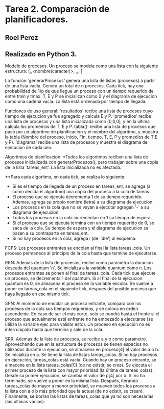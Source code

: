 # Tarea 2. Comparación de planificadores.
## Roel Perez
## Realizado en Python 3.


Modelo de procesos.
Un proceso se modela como una lista con la siguiente estructura:
[<tiempo de llegada>,<tiempo requerido>,<nombre(caracter)>,
 <tiempo de respuesta>,<tiempo en espera>,<proporcion de penalizacion>,
 <diagrama de ejecucion>]

La función 'generarProcesos' genera una lista de listas (procesos) a partir de una lista vacía. Genera un total de n procesos. Cada tick, hay una probabilidad de 1/p de que llegue un proceso con un tiempo requerido de entre tmin y tmax. T, E y P se inicializan como 0 y el diagrama de ejecucion como una cadena vacía. La lista está ordenada por tiempo de llegada. 

Funciones de uso general:
    'resultados' recibe una lista de procesos cuyo tiempo de ejecucion ya fue agregado y calcula E y P.
    'promedios' recibe una lista de procesos y una lista inicializada como [0,0,0], y en la última calcula los promedios de T, E y P.
    tabla(): recibe una lista de procesos que pasó por un algoritmo de planificacion y el nombre del algoritmo, y muestra la tabla (Nombre del proceso, Inicio, Fin, tiempo, T, E, P y promedios de T,E y P).
    'diagrama' recibe una lista de procesos y muestra el diagrama de ejecucion de cada uno. 

Algoritmos de planificacion:
*Todos los algoritmos reciben una lista de procesos inicializada con generarProcesos(), pero trabajan sobre una copia de la lista 'tareas_ent'. La lista inicializada no es afectada.

**Para cada algoritmo, en cada tick, se realiza lo siguiente:
- Si es el tiempo de llegada de un proceso en tareas_ent, se agrega (a como decida el algoritmo) una copia del proceso a la cola de tareas. 
- El proceso que se ejecuta decrementa 1 de su tiempo requerido. Ademas, agrega su propio nombre (letra) a su diagrama de ejecucion.
- Los procesos en la cola que no se vayan a ejecutar agregan '-' a su diagrama de ejecucion.
- Todos los procesos en la cola incrementan en 1 su tiempo de espera.
- Si el proceso que se ejecuta termina con un tiempo requerido de 0, se saca de la cola. Su tiempo de espera y el diagrama de ejecucion se pasan a su contraparte en tareas_ent.
- Si no hay procesos en la cola, agrega i (de 'idle') al esquema. 


FCFS:
Los procesos entrantes se encolan al final la lista tareas_cola. Un proceso permanece al principio de la cola hasta que termine de ejecutarse. 

RRN:
Ademas de la lista de procesos, recibe como parámetro la duración deseada del quantum 'n'. Se inicializa a la variable quantum como n. Los procesos entrantes se ponen al final de tareas_cola. Cada tick que ejecute un proceso, se decrementa 1 del quantum. Si al final de la ejecucion quantum es 0, se almacena el proceso en la variable encolar. Se vuelve a poner en tareas_cola en el siguiente tick, despues del posible proceso que haya llegado en ese mismo tick.

SPN:
Al momento de encolar un proceso entrante, compara con los procesos de la cola sus tiempos requeridos, y se coloca en orden ascendente. En caso de ser el más corto, solo se pondrá hasta el frente si el proceso que actualmente está enfrente no ha empezado a ejecutarse (se utiliza la variable ejec para validar esto). Un proceso en ejecución no es interrumpido hasta que termina y sale de la cola. 
 
SRR:
Ademas de la lista de procesos, se recibe a y b como parametro. Aprovechando que en la estructura de procesos se tienen espacios no utilizados durante la ejecucion, se almacena en proceso[4] el valor de a o b. Se inicializa en a. Se tiene la lista de listas tareas_colas. Si no hay procesos en ejecución, tareas_colas está vacía. Cuando hay un proceso entrante, se almacena en la lista  tareas_colas[0] (de no existir, se crea). Se ejecuta el primer proceso de la lista con mayor prioridad (la última de tareas_colas). Desde su primer ejecucion, se cambia el valor de p[4] por b. Si no ha terminado, se vuelve a poner en la misma lista. Después, iterando tareas_colas de mayor a menor prioridad, se mueven todos los procesos a la lista con a ó b más prioridad que la actual (de no existir, se crean). Finalmente, se borran las listas de tareas_colas que ya no son necesarias (las ultimas vacías).













